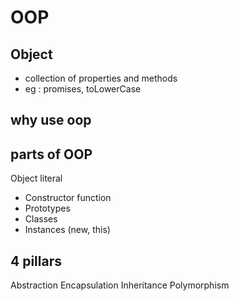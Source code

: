 # OOP

## Object
- collection of properties and methods
- eg : promises, toLowerCase

## why use oop

## parts of OOP
Object literal

- Constructor function
- Prototypes
- Classes
- Instances (new, this)

## 4 pillars
Abstraction
Encapsulation
Inheritance
Polymorphism